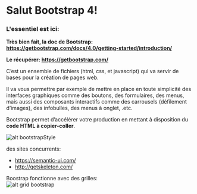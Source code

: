 # Salut Bootstrap 4!

### L'essentiel est ici:
**Très bien fait, la doc de Bootstrap: https://getbootstrap.com/docs/4.0/getting-started/introduction/** <br/>

**Le récupérer: https://getbootstrap.com/** <br/>

C’est un ensemble de fichiers (html, css, et javascript) qui va servir de bases pour la création de pages web. <br/>

Il va vous permettre par exemple de mettre en place en toute simplicité des interfaces graphiques comme des boutons, des formulaires, des menus, mais aussi des composants interactifs comme des carrousels (défilement d’images), des infobulles, des menus à onglet, .etc. <br/>

Bootstrap permet d’accélérer votre production en mettant à disposition du **code HTML à copier-coller**. <br/>

![alt bootstrapStyle](https://www.w3schools.com/bootstrap4/imgdefault.jpg) <br/>

des sites concurrents:
- https://semantic-ui.com/ 
- http://getskeleton.com/

Boostrap fonctionne avec des grilles: <br/>
![alt grid bootstrap](https://i.ytimg.com/vi/tX_4HTQ6Pgc/maxresdefault.jpg)
